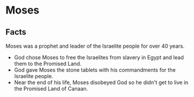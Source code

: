 # Moses

## Facts

Moses was a prophet and leader of the Israelite people for over 40 years.  

* God chose Moses to free the Israelites from slavery in Egypt and lead them to the Promised Land.
* God gave Moses the stone tablets with his commandments for the Israelite people.
* Near the end of his life, Moses disobeyed God so he didn't get to live in the Promised Land of Canaan.
